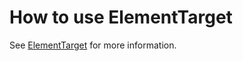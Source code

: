 # How to use ElementTarget

See [ElementTarget](/docs/features/element-target) for more information.
